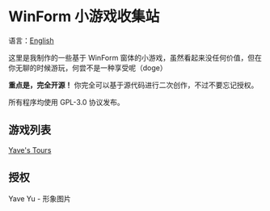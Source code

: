 # WinForm 小游戏收集站

语言：[English](https://github.com/Rosalina129/WinForm_GameCollection/blob/main/README.md)

这里是我制作的一些基于 WinForm 窗体的小游戏，虽然看起来没任何价值，但在你无聊的时候游玩，何尝不是一种享受呢（doge）

__重点是，完全开源！__ 你完全可以基于源代码进行二次创作，不过不要忘记授权。

所有程序均使用 GPL-3.0 协议发布。

## 游戏列表

[Yave's Tours](https://github.com/Rosalina129/WinForm_GameCollection/blob/main/HumanAdventure/READER.md)

## 授权
Yave Yu - 形象图片

